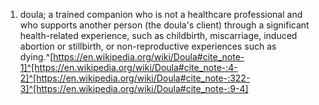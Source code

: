 1. doula; a trained companion who is not a healthcare professional and who supports another person (the doula's client) through a significant health-related experience, such as childbirth, miscarriage, induced abortion or stillbirth, or non-reproductive experiences such as dying.^[https://en.wikipedia.org/wiki/Doula#cite_note-1]^[https://en.wikipedia.org/wiki/Doula#cite_note-:4-2]^[https://en.wikipedia.org/wiki/Doula#cite_note-:322-3]^[https://en.wikipedia.org/wiki/Doula#cite_note-:9-4]
